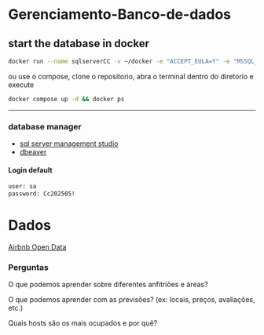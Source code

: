 # Gerenciamento-Banco-de-dados
## start the database in docker
```bash
docker run --name sqlserverCC -v ~/docker -e "ACCEPT_EULA=Y" -e "MSSQL_SA_PASSWORD=Cc202505!" -e "MSSQL_PID=Express" -p 1433:1433 -d mcr.microsoft.com/mssql/server:2022-latest
```
ou use o compose, clone o repositorio, abra o terminal dentro do diretorio e execute
```bash
docker compose up -d && docker ps
```

---

### database manager
- [sql server management studio](https://learn.microsoft.com/en-us/ssms/install/install)
- [dbeaver](https://dbeaver.io/)

#### Login default
```bash
user: sa
password: Cc202505!
```

# Dados
[Airbnb Open Data](https://www.kaggle.com/datasets/arianazmoudeh/airbnbopendata/data)

### Perguntas
O que podemos aprender sobre diferentes anfitriões e áreas?

O que podemos aprender com as previsões? (ex: locais, preços, avaliações, etc.)

Quais hosts são os mais ocupados e por quê?
